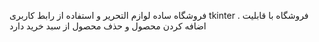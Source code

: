 فروشگاه ساده لوازم التحریر و استفاده از رابط کاربری tkinter . فروشگاه با قابلیت اضافه کردن محصول و حذف محصول از سبد خرید دارد
